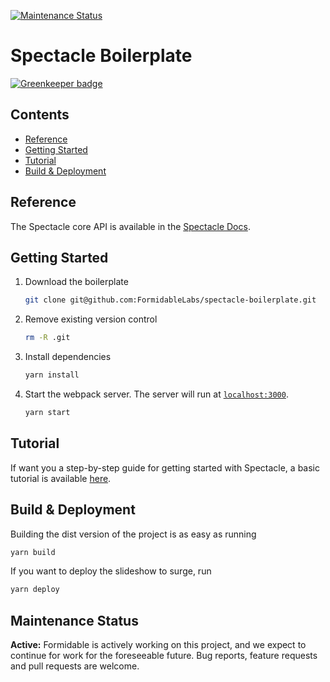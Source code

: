 [![Maintenance Status][maintenance-image]](#maintenance-status)

# Spectacle Boilerplate

[![Greenkeeper badge](https://badges.greenkeeper.io/micleners/cypress-retro.svg)](https://greenkeeper.io/)

## Contents

- [Reference](#reference)
- [Getting Started](#getting-started)
- [Tutorial](#tutorial)
- [Build & Deployment](#build-deployment)

## Reference

The Spectacle core API is available in the [Spectacle Docs](https://github.com/FormidableLabs/spectacle/blob/master/README.md).

## Getting Started

1. Download the boilerplate

   ```sh
   git clone git@github.com:FormidableLabs/spectacle-boilerplate.git
   ```

2. Remove existing version control

   ```sh
   rm -R .git
   ```

3. Install dependencies

   ```sh
   yarn install
   ```

4. Start the webpack server. The server will run at [`localhost:3000`](http://localhost:3000).

   ```sh
   yarn start
   ```

## Tutorial

If want you a step-by-step guide for getting started with Spectacle, a basic tutorial is available [here](https://github.com/FormidableLabs/spectacle/blob/master/docs/tutorial.md).

## Build & Deployment

Building the dist version of the project is as easy as running

```sh
yarn build
```

If you want to deploy the slideshow to surge, run

```sh
yarn deploy
```

## Maintenance Status

**Active:** Formidable is actively working on this project, and we expect to continue for work for the foreseeable future. Bug reports, feature requests and pull requests are welcome. 

[maintenance-image]: https://img.shields.io/badge/maintenance-active-green.svg

